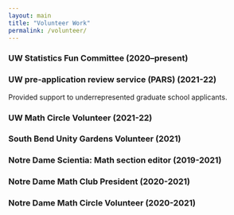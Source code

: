 ```yaml
---
layout: main
title: "Volunteer Work"
permalink: /volunteer/
---
```


<div class="section-list">
  <div class="item">
    <h3>UW Statistics Fun Committee (2020–present)</h3>
  </div>

  <div class="item">
    <h3>UW pre-application review service (PARS) (2021-22)</h3>
    <p>Provided support to underrepresented graduate school applicants.</p>
  </div>

  <div class="item">
    <h3>UW Math Circle Volunteer (2021-22)</h3>
  </div>

  <div class="item">
    <h3>South Bend Unity Gardens Volunteer (2021)</h3>
  </div>

  <div class="item">
    <h3>Notre Dame Scientia: Math section editor (2019-2021)</h3>
  </div>

  <div class="item">
    <h3>Notre Dame Math Club President (2020-2021)</h3>
  </div>

  <div class="item">
    <h3>Notre Dame Math Circle Volunteer (2020-2021)</h3>
  </div>

</div>